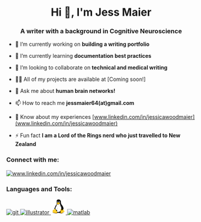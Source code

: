 <h1 align="center">Hi 👋, I'm Jess Maier</h1>
<h3 align="center">A writer with a background in Cognitive Neuroscience</h3>

- 🔭 I’m currently working on **building a writing portfolio**

- 🌱 I’m currently learning **documentation best practices**

- 👯 I’m looking to collaborate on **technical and medical writing**

- 👨‍💻 All of my projects are available at [Coming soon!]

- 💬 Ask me about **human brain networks!**

- 📫 How to reach me **jessmaier64(at)gmail.com**

- 📄 Know about my experiences [www.linkedin.com/in/jessicawoodmaier](www.linkedin.com/in/jessicawoodmaier)

- ⚡ Fun fact **I am a Lord of the Rings nerd who just travelled to New Zealand**

<h3 align="left">Connect with me:</h3>
<p align="left">
<a href="https://linkedin.com/in/jessicawoodmaier" target="blank"><img align="center" src="https://raw.githubusercontent.com/rahuldkjain/github-profile-readme-generator/master/src/images/icons/Social/linked-in-alt.svg" alt="www.linkedin.com/in/jessicawoodmaier" height="30" width="40" /></a>
</p>

<h3 align="left">Languages and Tools:</h3>
<p align="left"> <a href="https://git-scm.com/" target="_blank" rel="noreferrer"> <img src="https://www.vectorlogo.zone/logos/git-scm/git-scm-icon.svg" alt="git" width="40" height="40"/> </a> <a href="https://www.adobe.com/in/products/illustrator.html" target="_blank" rel="noreferrer"> <img src="https://www.vectorlogo.zone/logos/adobe_illustrator/adobe_illustrator-icon.svg" alt="illustrator" width="40" height="40"/> </a> <a href="https://www.linux.org/" target="_blank" rel="noreferrer"> <img src="https://raw.githubusercontent.com/devicons/devicon/master/icons/linux/linux-original.svg" alt="linux" width="40" height="40"/> </a> <a href="https://www.mathworks.com/" target="_blank" rel="noreferrer"> <img src="https://upload.wikimedia.org/wikipedia/commons/2/21/Matlab_Logo.png" alt="matlab" width="40" height="40"/> </a> </p>
